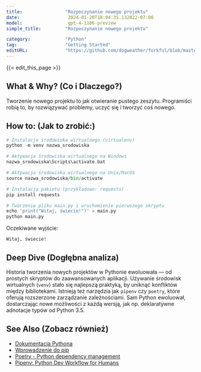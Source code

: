 ```yaml
---
title:                "Rozpoczynanie nowego projektu"
date:                  2024-01-20T18:04:35.132822-07:00
model:                 gpt-4-1106-preview
simple_title:         "Rozpoczynanie nowego projektu"

category:             "Python"
tag:                  "Getting Started"
editURL:              "https://github.com/dogweather/forkful/blob/master/content/pl/python/starting-a-new-project.md"
---
```


{{< edit_this_page >}}

## What & Why? (Co i Dlaczego?)
Tworzenie nowego projektu to jak otwieranie pustego zeszytu. Programiści robią to, by rozwiązywać problemy, uczyć się i tworzyć coś nowego.

## How to: (Jak to zrobić:)
```python
# Instalacja środowiska wirtualnego (virtualenv)
python -m venv nazwa_srodowiska

# Aktywacja środowiska wirtualnego na Windows
nazwa_srodowiska\Scripts\activate.bat

# Aktywacja środowiska wirtualnego na Unix/MacOS
source nazwa_srodowiska/bin/activate

# Instalacja pakietu (przykładowo: requests)
pip install requests

# Tworzenie pliku main.py i uruchomienie pierwszego skryptu
echo 'print("Witaj, świecie!")' > main.py
python main.py
```
Oczekiwane wyjście:
```
Witaj, świecie!
```

## Deep Dive (Dogłębna analiza)
Historia tworzenia nowych projektów w Pythonie ewoluowała — od prostych skryptów do zaawansowanych aplikacji. Używanie środowisk wirtualnych (`venv`) stało się najlepszą praktyką, by uniknąć konfliktów między bibliotekami. Istnieją też narzędzia jak `pipenv` czy `poetry`, które oferują rozszerzone zarządzanie zależnościami. Sam Python ewoluował, dostarczając nowe możliwości z każdą wersją, jak np. deklaratywne adnotacje typów od Python 3.5.

## See Also (Zobacz również)
- [Dokumentacja Pythona](https://docs.python.org/3/)
- [Wprowadzenie do pip](https://pip.pypa.io/en/stable/getting-started/)
- [Poetry - Python dependency management](https://python-poetry.org/docs/)
- [Pipenv: Python Dev Workflow for Humans](https://pipenv.pypa.io/en/latest/)
